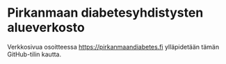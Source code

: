 # Pirkanmaan diabetesyhdistysten alueverkosto

Verkkosivua osoitteessa https://pirkanmaandiabetes.fi ylläpidetään tämän GitHub-tilin kautta.

